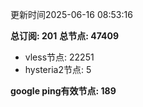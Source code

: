 更新时间2025-06-16 08:53:16

**总订阅: 201**
**总节点: 47409**
- vless节点: 22251
- hysteria2节点: 5

**google ping有效节点: 189**
